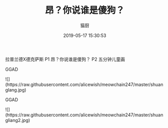 ﻿---
layout: post
title: 昂？你说谁是傻狗？
date: 2019-05-17 15:30:53
updated: 2019-05-17 15:30:53
comments: true
categories: [Photo]
tags: [明日方舟, 拉德，拉普兰德，德克萨斯]
author: "猫厨"
description: ""
toc: true
---
拉普兰德X德克萨斯
P1 昂？你说谁是傻狗？
P2 五分钟儿童画
<p>GGAD</p> 
![](https://raw.githubusercontent.com/alicewish/meowchain247/master/shuanglang.jpg)
<p>GGAD</p> 
![](https://raw.githubusercontent.com/alicewish/meowchain247/master/shuangliang2.jpg)


